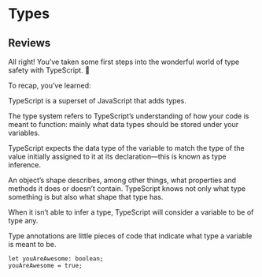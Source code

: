 # Types

## Reviews

All right! You’ve taken some first steps into the wonderful world of type safety with TypeScript. 💪

To recap, you’ve learned:

TypeScript is a superset of JavaScript that adds types.

The type system refers to TypeScript’s understanding of how your code is meant to function: mainly what data types should be stored under your variables.

TypeScript expects the data type of the variable to match the type of the value initially assigned to it at its declaration—this is known as type inference.

An object’s shape describes, among other things, what properties and methods it does or doesn’t contain. TypeScript knows not only what type something is but also what shape that type has.

When it isn’t able to infer a type, TypeScript will consider a variable to be of type any.

Type annotations are little pieces of code that indicate what type a variable is meant to be.

```
let youAreAwesome: boolean;
youAreAwesome = true;
```

